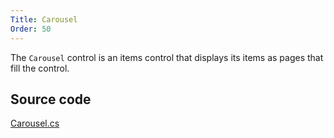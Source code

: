 ```yaml
---
Title: Carousel
Order: 50
---
```

The `Carousel` control is an items control that displays its items as pages that fill the control.

## Source code
[Carousel.cs](https://github.com/AvaloniaUI/Avalonia/blob/master/src/Avalonia.Controls/Carousel.cs)
